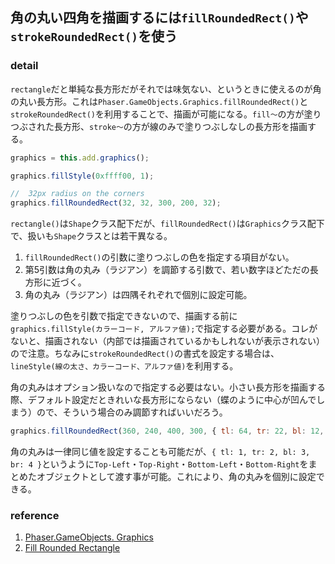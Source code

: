 ## 角の丸い四角を描画するには`fillRoundedRect()`や`strokeRoundedRect()`を使う

### detail

`rectangle`だと単純な長方形だがそれでは味気ない、というときに使えるのが角の丸い長方形。これは`Phaser.GameObjects.Graphics.fillRoundedRect()`と`strokeRoundedRect()`を利用することで、描画が可能になる。`fill〜`の方が塗りつぶされた長方形、`stroke〜`の方が線のみで塗りつぶしなしの長方形を描画する。

```javascript
graphics = this.add.graphics();

graphics.fillStyle(0xffff00, 1);

//  32px radius on the corners
graphics.fillRoundedRect(32, 32, 300, 200, 32);
```

`rectangle()`は`Shape`クラス配下だが、`fillRoundedRect()`は`Graphics`クラス配下で、扱いも`Shape`クラスとは若干異なる。

1. `fillRoundedRect()`の引数に塗りつぶしの色を指定する項目がない。
3. 第5引数は角の丸み（ラジアン）を調節する引数で、若い数字ほどただの長方形に近づく。
4. 角の丸み（ラジアン）は四隅それぞれで個別に設定可能。

塗りつぶしの色を引数で指定できないので、描画する前に`graphics.fillStyle(カラーコード, アルファ値);`で指定する必要がある。コレがないと、描画されない（内部では描画されているかもしれないが表示されない）ので注意。ちなみに`strokeRoundedRect()`の書式を設定する場合は、`lineStyle(線の太さ、カラーコード、アルファ値)`を利用する。

角の丸みはオプション扱いなので指定する必要はない。小さい長方形を描画する際、デフォルト設定だときれいな長方形にならない（蝶のように中心が凹んでしまう）ので、そういう場合のみ調節すればいいだろう。

```javascript
graphics.fillRoundedRect(360, 240, 400, 300, { tl: 64, tr: 22, bl: 12, br: 0 });
```

角の丸みは一律同じ値を設定することも可能だが、`{ tl: 1, tr: 2, bl: 3, br: 4 }`というように`Top-Left`・`Top-Right`・`Bottom-Left`・`Bottom-Right`をまとめたオブジェクトとして渡す事が可能。これにより、角の丸みを個別に設定できる。

### reference

1. [Phaser.GameObjects. Graphics](https://photonstorm.github.io/phaser3-docs/Phaser.GameObjects.Graphics.html#fillRoundedRect__anchor)
2. [Fill Rounded Rectangle](https://www.phaser.io/examples/v3/view/game-objects/graphics/fill-rounded-rectangle)

